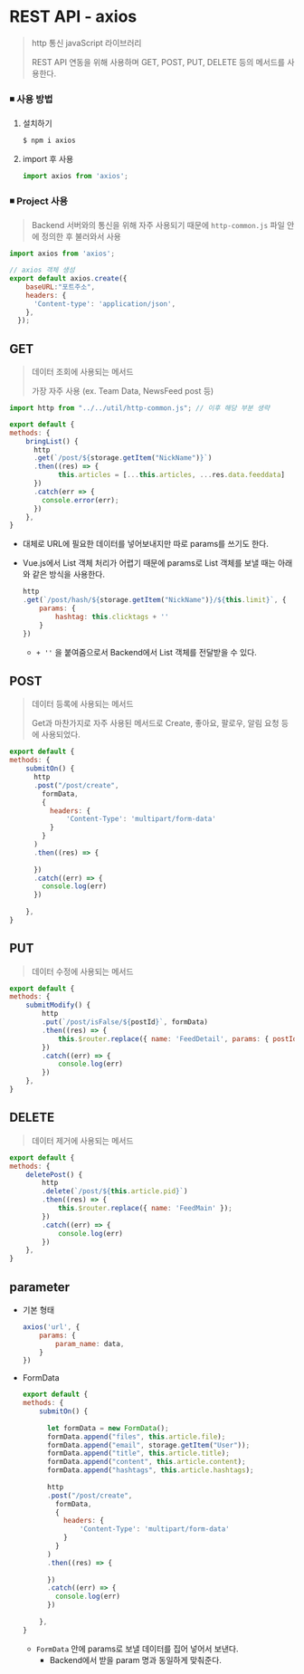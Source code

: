 # REST API - axios

> http 통신 javaScript 라이브러리
>
> REST API 연동을 위해 사용하며 GET, POST, PUT, DELETE 등의 메서드를 사용한다.

### :black_medium_small_square: 사용 방법

1. 설치하기

   ```bash
   $ npm i axios
   ```

2. import 후 사용

   ```javascript
   import axios from 'axios';
   ```

### :black_medium_small_square: Project 사용

> Backend 서버와의 통신을 위해 자주 사용되기 때문에 `http-common.js` 파일 안에 정의한 후 불러와서 사용

```javascript
import axios from 'axios';

// axios 객체 생성
export default axios.create({
    baseURL:"포트주소", 
    headers: {
      'Content-type': 'application/json',
    },
  });
```



## GET

> 데이터 조회에 사용되는 메서드
>
> 가장 자주 사용 (ex. Team Data, NewsFeed post 등)

```javascript
import http from "../../util/http-common.js"; // 이후 해당 부분 생략

export default {
methods: {
    bringList() {
      http
      .get(`/post/${storage.getItem("NickName")}`)
      .then((res) => {
            this.articles = [...this.articles, ...res.data.feeddata]
      })
      .catch(err => {
        console.error(err);
      })
    },
}
```

- 대체로 URL에 필요한 데이터를 넣어보내지만 따로 params를 쓰기도 한다.

- Vue.js에서 List 객체 처리가 어렵기 때문에 params로 List 객체를 보낼 때는 아래와 같은 방식을 사용한다.

  ```javascript
  http
  .get(`/post/hash/${storage.getItem("NickName")}/${this.limit}`, {
      params: {
          hashtag: this.clicktags + ''
      }
  })
  ```

  -  `+ ''` 을 붙여줌으로서 Backend에서 List 객체를 전달받을 수 있다.



## POST

> 데이터 등록에 사용되는 메서드
>
> Get과 마찬가지로 자주 사용된 메서드로 Create, 좋아요, 팔로우, 알림 요청 등에 사용되었다.

```javascript
export default {
methods: {
    submitOn() {
      http
      .post("/post/create",
        formData,
        {
          headers: {
              'Content-Type': 'multipart/form-data'
          }
        }
      )
      .then((res) => {
        
      })
      .catch((err) => {
        console.log(err)
      })
          
    },
}
```



## PUT

> 데이터 수정에 사용되는 메서드

```javascript
export default {
methods: {
    submitModify() {
    	http
        .put(`/post/isFalse/${postId}`, formData)
        .then((res) => {
        	this.$router.replace({ name: 'FeedDetail', params: { postId: postId }});
        })
        .catch((err) => {
        	console.log(err)
        })  
    },
}
```



## DELETE

> 데이터 제거에 사용되는 메서드

```javascript
export default {
methods: {
    deletePost() {
    	http
      	.delete(`/post/${this.article.pid}`)
      	.then((res) => {
        	this.$router.replace({ name: 'FeedMain' });
      	})
      	.catch((err) => {
        	console.log(err)
      	})
    },
}
```



## parameter

- 기본 형태

  ```javascript
  axios('url', {
      params: {
          param_name: data,
      }
  })
  ```

- FormData

  ```javascript
  export default {
  methods: {
      submitOn() {
          
        let formData = new FormData();
        formData.append("files", this.article.file);
        formData.append("email", storage.getItem("User"));
        formData.append("title", this.article.title);
        formData.append("content", this.article.content);
        formData.append("hashtags", this.article.hashtags);
          
        http
        .post("/post/create",
          formData,
          {
            headers: {
                'Content-Type': 'multipart/form-data'
            }
          }
        )
        .then((res) => {
          
        })
        .catch((err) => {
          console.log(err)
        })
            
      },
  }
  ```

  - `FormData` 안에 params로 보낼 데이터를 집어 넣어서 보낸다.
    - Backend에서 받을 param 명과 동일하게 맞춰준다.